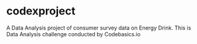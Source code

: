 # codexproject
A Data Analysis project of consumer survey data on Energy Drink. This is Data Analysis challenge conducted by Codebasics.io
